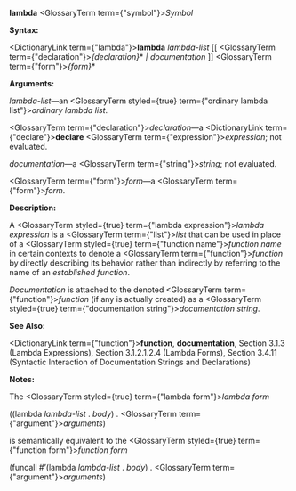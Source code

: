 **lambda** <GlossaryTerm  term={"symbol"}><i>Symbol</i></GlossaryTerm> 



**Syntax:** 



<DictionaryLink  term={"lambda"}><b>lambda</b></DictionaryLink> *lambda-list* [[ <GlossaryTerm  term={"declaration"}><i>\{declaration\}</i></GlossaryTerm>\* *| documentation* ]] <GlossaryTerm  term={"form"}><i>\{form\}</i></GlossaryTerm>\* 



**Arguments:** 



*lambda-list*—an <GlossaryTerm styled={true} term={"ordinary lambda list"}><i>ordinary lambda list</i></GlossaryTerm>. 



<GlossaryTerm  term={"declaration"}><i>declaration</i></GlossaryTerm>—a <DictionaryLink  term={"declare"}><b>declare</b></DictionaryLink> <GlossaryTerm  term={"expression"}><i>expression</i></GlossaryTerm>; not evaluated. 



*documentation*—a <GlossaryTerm  term={"string"}><i>string</i></GlossaryTerm>; not evaluated. 



<GlossaryTerm  term={"form"}><i>form</i></GlossaryTerm>—a <GlossaryTerm  term={"form"}><i>form</i></GlossaryTerm>. 



**Description:** 



A <GlossaryTerm styled={true} term={"lambda expression"}><i>lambda expression</i></GlossaryTerm> is a <GlossaryTerm  term={"list"}><i>list</i></GlossaryTerm> that can be used in place of a <GlossaryTerm styled={true} term={"function name"}><i>function name</i></GlossaryTerm> in certain contexts to denote a <GlossaryTerm  term={"function"}><i>function</i></GlossaryTerm> by directly describing its behavior rather than indirectly by referring to the name of an *established function*. 



*Documentation* is attached to the denoted <GlossaryTerm  term={"function"}><i>function</i></GlossaryTerm> (if any is actually created) as a <GlossaryTerm styled={true} term={"documentation string"}><i>documentation string</i></GlossaryTerm>. 



**See Also:** 



<DictionaryLink  term={"function"}><b>function</b></DictionaryLink>, **documentation**, Section 3.1.3 (Lambda Expressions), Section 3.1.2.1.2.4 (Lambda Forms), Section 3.4.11 (Syntactic Interaction of Documentation Strings and Declarations) 



**Notes:** 



The <GlossaryTerm styled={true} term={"lambda form"}><i>lambda form</i></GlossaryTerm> 



((lambda *lambda-list* . *body*) . <GlossaryTerm  term={"argument"}><i>arguments</i></GlossaryTerm>) 



is semantically equivalent to the <GlossaryTerm styled={true} term={"function form"}><i>function form</i></GlossaryTerm> 



(funcall #’(lambda *lambda-list* . *body*) . <GlossaryTerm  term={"argument"}><i>arguments</i></GlossaryTerm>) 



